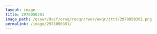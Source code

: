 ```yaml
---
layout: image
title: 2978050301
image_path: /qsewr/dasf/erwq/reeqr/rwer/ewqr/tttt/2978050301.png
permalink: /image/2978050301/
---
```


